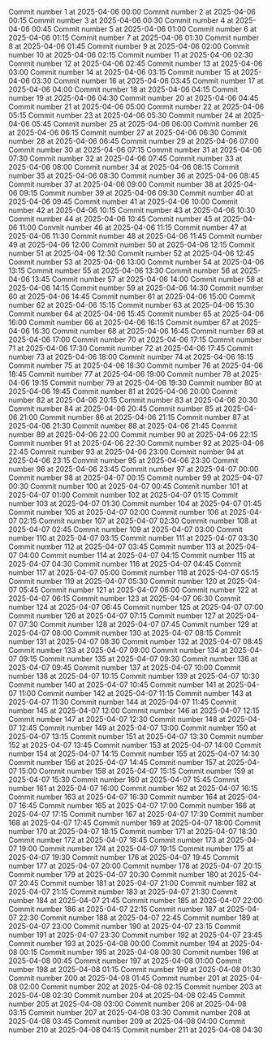 
Commit number 1 at 2025-04-06 00:00
Commit number 2 at 2025-04-06 00:15
Commit number 3 at 2025-04-06 00:30
Commit number 4 at 2025-04-06 00:45
Commit number 5 at 2025-04-06 01:00
Commit number 6 at 2025-04-06 01:15
Commit number 7 at 2025-04-06 01:30
Commit number 8 at 2025-04-06 01:45
Commit number 9 at 2025-04-06 02:00
Commit number 10 at 2025-04-06 02:15
Commit number 11 at 2025-04-06 02:30
Commit number 12 at 2025-04-06 02:45
Commit number 13 at 2025-04-06 03:00
Commit number 14 at 2025-04-06 03:15
Commit number 15 at 2025-04-06 03:30
Commit number 16 at 2025-04-06 03:45
Commit number 17 at 2025-04-06 04:00
Commit number 18 at 2025-04-06 04:15
Commit number 19 at 2025-04-06 04:30
Commit number 20 at 2025-04-06 04:45
Commit number 21 at 2025-04-06 05:00
Commit number 22 at 2025-04-06 05:15
Commit number 23 at 2025-04-06 05:30
Commit number 24 at 2025-04-06 05:45
Commit number 25 at 2025-04-06 06:00
Commit number 26 at 2025-04-06 06:15
Commit number 27 at 2025-04-06 06:30
Commit number 28 at 2025-04-06 06:45
Commit number 29 at 2025-04-06 07:00
Commit number 30 at 2025-04-06 07:15
Commit number 31 at 2025-04-06 07:30
Commit number 32 at 2025-04-06 07:45
Commit number 33 at 2025-04-06 08:00
Commit number 34 at 2025-04-06 08:15
Commit number 35 at 2025-04-06 08:30
Commit number 36 at 2025-04-06 08:45
Commit number 37 at 2025-04-06 09:00
Commit number 38 at 2025-04-06 09:15
Commit number 39 at 2025-04-06 09:30
Commit number 40 at 2025-04-06 09:45
Commit number 41 at 2025-04-06 10:00
Commit number 42 at 2025-04-06 10:15
Commit number 43 at 2025-04-06 10:30
Commit number 44 at 2025-04-06 10:45
Commit number 45 at 2025-04-06 11:00
Commit number 46 at 2025-04-06 11:15
Commit number 47 at 2025-04-06 11:30
Commit number 48 at 2025-04-06 11:45
Commit number 49 at 2025-04-06 12:00
Commit number 50 at 2025-04-06 12:15
Commit number 51 at 2025-04-06 12:30
Commit number 52 at 2025-04-06 12:45
Commit number 53 at 2025-04-06 13:00
Commit number 54 at 2025-04-06 13:15
Commit number 55 at 2025-04-06 13:30
Commit number 56 at 2025-04-06 13:45
Commit number 57 at 2025-04-06 14:00
Commit number 58 at 2025-04-06 14:15
Commit number 59 at 2025-04-06 14:30
Commit number 60 at 2025-04-06 14:45
Commit number 61 at 2025-04-06 15:00
Commit number 62 at 2025-04-06 15:15
Commit number 63 at 2025-04-06 15:30
Commit number 64 at 2025-04-06 15:45
Commit number 65 at 2025-04-06 16:00
Commit number 66 at 2025-04-06 16:15
Commit number 67 at 2025-04-06 16:30
Commit number 68 at 2025-04-06 16:45
Commit number 69 at 2025-04-06 17:00
Commit number 70 at 2025-04-06 17:15
Commit number 71 at 2025-04-06 17:30
Commit number 72 at 2025-04-06 17:45
Commit number 73 at 2025-04-06 18:00
Commit number 74 at 2025-04-06 18:15
Commit number 75 at 2025-04-06 18:30
Commit number 76 at 2025-04-06 18:45
Commit number 77 at 2025-04-06 19:00
Commit number 78 at 2025-04-06 19:15
Commit number 79 at 2025-04-06 19:30
Commit number 80 at 2025-04-06 19:45
Commit number 81 at 2025-04-06 20:00
Commit number 82 at 2025-04-06 20:15
Commit number 83 at 2025-04-06 20:30
Commit number 84 at 2025-04-06 20:45
Commit number 85 at 2025-04-06 21:00
Commit number 86 at 2025-04-06 21:15
Commit number 87 at 2025-04-06 21:30
Commit number 88 at 2025-04-06 21:45
Commit number 89 at 2025-04-06 22:00
Commit number 90 at 2025-04-06 22:15
Commit number 91 at 2025-04-06 22:30
Commit number 92 at 2025-04-06 22:45
Commit number 93 at 2025-04-06 23:00
Commit number 94 at 2025-04-06 23:15
Commit number 95 at 2025-04-06 23:30
Commit number 96 at 2025-04-06 23:45
Commit number 97 at 2025-04-07 00:00
Commit number 98 at 2025-04-07 00:15
Commit number 99 at 2025-04-07 00:30
Commit number 100 at 2025-04-07 00:45
Commit number 101 at 2025-04-07 01:00
Commit number 102 at 2025-04-07 01:15
Commit number 103 at 2025-04-07 01:30
Commit number 104 at 2025-04-07 01:45
Commit number 105 at 2025-04-07 02:00
Commit number 106 at 2025-04-07 02:15
Commit number 107 at 2025-04-07 02:30
Commit number 108 at 2025-04-07 02:45
Commit number 109 at 2025-04-07 03:00
Commit number 110 at 2025-04-07 03:15
Commit number 111 at 2025-04-07 03:30
Commit number 112 at 2025-04-07 03:45
Commit number 113 at 2025-04-07 04:00
Commit number 114 at 2025-04-07 04:15
Commit number 115 at 2025-04-07 04:30
Commit number 116 at 2025-04-07 04:45
Commit number 117 at 2025-04-07 05:00
Commit number 118 at 2025-04-07 05:15
Commit number 119 at 2025-04-07 05:30
Commit number 120 at 2025-04-07 05:45
Commit number 121 at 2025-04-07 06:00
Commit number 122 at 2025-04-07 06:15
Commit number 123 at 2025-04-07 06:30
Commit number 124 at 2025-04-07 06:45
Commit number 125 at 2025-04-07 07:00
Commit number 126 at 2025-04-07 07:15
Commit number 127 at 2025-04-07 07:30
Commit number 128 at 2025-04-07 07:45
Commit number 129 at 2025-04-07 08:00
Commit number 130 at 2025-04-07 08:15
Commit number 131 at 2025-04-07 08:30
Commit number 132 at 2025-04-07 08:45
Commit number 133 at 2025-04-07 09:00
Commit number 134 at 2025-04-07 09:15
Commit number 135 at 2025-04-07 09:30
Commit number 136 at 2025-04-07 09:45
Commit number 137 at 2025-04-07 10:00
Commit number 138 at 2025-04-07 10:15
Commit number 139 at 2025-04-07 10:30
Commit number 140 at 2025-04-07 10:45
Commit number 141 at 2025-04-07 11:00
Commit number 142 at 2025-04-07 11:15
Commit number 143 at 2025-04-07 11:30
Commit number 144 at 2025-04-07 11:45
Commit number 145 at 2025-04-07 12:00
Commit number 146 at 2025-04-07 12:15
Commit number 147 at 2025-04-07 12:30
Commit number 148 at 2025-04-07 12:45
Commit number 149 at 2025-04-07 13:00
Commit number 150 at 2025-04-07 13:15
Commit number 151 at 2025-04-07 13:30
Commit number 152 at 2025-04-07 13:45
Commit number 153 at 2025-04-07 14:00
Commit number 154 at 2025-04-07 14:15
Commit number 155 at 2025-04-07 14:30
Commit number 156 at 2025-04-07 14:45
Commit number 157 at 2025-04-07 15:00
Commit number 158 at 2025-04-07 15:15
Commit number 159 at 2025-04-07 15:30
Commit number 160 at 2025-04-07 15:45
Commit number 161 at 2025-04-07 16:00
Commit number 162 at 2025-04-07 16:15
Commit number 163 at 2025-04-07 16:30
Commit number 164 at 2025-04-07 16:45
Commit number 165 at 2025-04-07 17:00
Commit number 166 at 2025-04-07 17:15
Commit number 167 at 2025-04-07 17:30
Commit number 168 at 2025-04-07 17:45
Commit number 169 at 2025-04-07 18:00
Commit number 170 at 2025-04-07 18:15
Commit number 171 at 2025-04-07 18:30
Commit number 172 at 2025-04-07 18:45
Commit number 173 at 2025-04-07 19:00
Commit number 174 at 2025-04-07 19:15
Commit number 175 at 2025-04-07 19:30
Commit number 176 at 2025-04-07 19:45
Commit number 177 at 2025-04-07 20:00
Commit number 178 at 2025-04-07 20:15
Commit number 179 at 2025-04-07 20:30
Commit number 180 at 2025-04-07 20:45
Commit number 181 at 2025-04-07 21:00
Commit number 182 at 2025-04-07 21:15
Commit number 183 at 2025-04-07 21:30
Commit number 184 at 2025-04-07 21:45
Commit number 185 at 2025-04-07 22:00
Commit number 186 at 2025-04-07 22:15
Commit number 187 at 2025-04-07 22:30
Commit number 188 at 2025-04-07 22:45
Commit number 189 at 2025-04-07 23:00
Commit number 190 at 2025-04-07 23:15
Commit number 191 at 2025-04-07 23:30
Commit number 192 at 2025-04-07 23:45
Commit number 193 at 2025-04-08 00:00
Commit number 194 at 2025-04-08 00:15
Commit number 195 at 2025-04-08 00:30
Commit number 196 at 2025-04-08 00:45
Commit number 197 at 2025-04-08 01:00
Commit number 198 at 2025-04-08 01:15
Commit number 199 at 2025-04-08 01:30
Commit number 200 at 2025-04-08 01:45
Commit number 201 at 2025-04-08 02:00
Commit number 202 at 2025-04-08 02:15
Commit number 203 at 2025-04-08 02:30
Commit number 204 at 2025-04-08 02:45
Commit number 205 at 2025-04-08 03:00
Commit number 206 at 2025-04-08 03:15
Commit number 207 at 2025-04-08 03:30
Commit number 208 at 2025-04-08 03:45
Commit number 209 at 2025-04-08 04:00
Commit number 210 at 2025-04-08 04:15
Commit number 211 at 2025-04-08 04:30